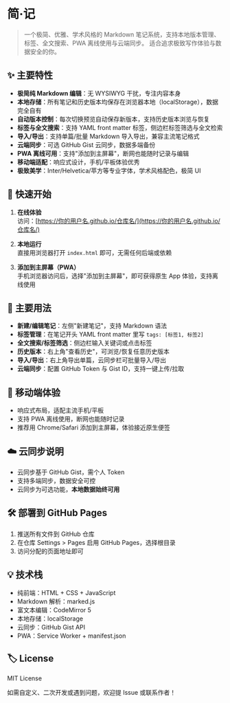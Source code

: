 # 简·记

> 一个极简、优雅、学术风格的 Markdown 笔记系统，支持本地版本管理、标签、全文搜索、PWA 离线使用与云端同步。
> 适合追求极致写作体验与数据安全的你。



## ✨ 主要特性

- **极简纯 Markdown 编辑**：无 WYSIWYG 干扰，专注内容本身
- **本地存储**：所有笔记和历史版本均保存在浏览器本地（localStorage），数据完全自有
- **自动版本控制**：每次切换预览自动保存新版本，支持历史版本浏览与恢复
- **标签与全文搜索**：支持 YAML front matter 标签，侧边栏标签筛选与全文检索
- **导入/导出**：支持单篇/批量 Markdown 导入导出，兼容主流笔记格式
- **云端同步**：可选 GitHub Gist 云同步，数据多端备份
- **PWA 离线可用**：支持"添加到主屏幕"，断网也能随时记录与编辑
- **移动端适配**：响应式设计，手机/平板体验优秀
- **极致美学**：Inter/Helvetica/苹方等专业字体，学术风格配色，极简 UI



## 🚀 快速开始

1. **在线体验**  
   访问：[https://你的用户名.github.io/仓库名/](https://你的用户名.github.io/仓库名/)

2. **本地运行**  
   直接用浏览器打开 `index.html` 即可，无需任何后端或依赖

3. **添加到主屏幕（PWA）**  
   手机浏览器访问后，选择"添加到主屏幕"，即可获得原生 App 体验，支持离线使用



## 📝 主要用法

- **新建/编辑笔记**：左侧"新建笔记"，支持 Markdown 语法
- **标签管理**：在笔记开头 YAML front matter 里写 `tags: [标签1, 标签2]`
- **全文搜索/标签筛选**：侧边栏输入关键词或点击标签
- **历史版本**：右上角"查看历史"，可浏览/恢复任意历史版本
- **导入/导出**：右上角导出单篇，云同步栏可批量导入/导出
- **云端同步**：配置 GitHub Token 与 Gist ID，支持一键上传/拉取



## 📱 移动端体验

- 响应式布局，适配主流手机/平板
- 支持 PWA 离线使用，断网也能随时记录
- 推荐用 Chrome/Safari 添加到主屏幕，体验接近原生便签



## ☁️ 云同步说明

- 云同步基于 GitHub Gist，需个人 Token
- 支持多端同步，数据安全可控
- 云同步为可选功能，**本地数据始终可用**



## 🛠️ 部署到 GitHub Pages

1. 推送所有文件到 GitHub 仓库
2. 在仓库 Settings > Pages 启用 GitHub Pages，选择根目录
3. 访问分配的页面地址即可



## 💡 技术栈

- 纯前端：HTML + CSS + JavaScript
- Markdown 解析：marked.js
- 富文本编辑：CodeMirror 5
- 本地存储：localStorage
- 云同步：GitHub Gist API
- PWA：Service Worker + manifest.json



## 🏷️ License

MIT License



如需自定义、二次开发或遇到问题，欢迎提 Issue 或联系作者！ 